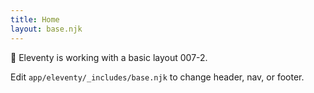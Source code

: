 ```yaml
---
title: Home
layout: base.njk
---
```

🚀 Eleventy is working with a basic layout 007-2.

Edit `app/eleventy/_includes/base.njk` to change header, nav, or footer.


